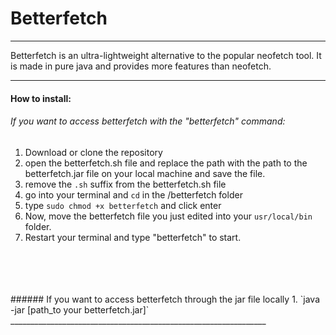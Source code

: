 # Betterfetch

________________________________________________________________

Betterfetch is an ultra-lightweight alternative to the popular neofetch tool.
It is made in pure java and provides more features than neofetch.




________________________________________________________________







#### How to install:


###### If you want to access betterfetch with the "betterfetch" command:


1. Download or clone the repository
2. open the betterfetch.sh file and replace the path with the path to the betterfetch.jar file on your local machine and save the file.
3. remove the `.sh` suffix from the betterfetch.sh file
4. go into your terminal and `cd` in the /betterfetch folder
5. type `sudo chmod +x betterfetch` and click enter
6. Now, move the betterfetch file you just edited into your `usr/local/bin` folder.
7. Restart your terminal and type "betterfetch" to start.



<br>
<br>
<br>
<br>
###### If you want to access betterfetch through the jar file locally 
1. `java -jar [path_to your betterfetch.jar]`
________________________________________________________________
